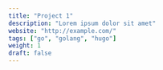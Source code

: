 ```yaml
---
title: "Project 1"
description: "Lorem ipsum dolor sit amet"
website: "http://example.com/"
tags: ["go", "golang", "hugo"]
weight: 1
draft: false
---
```

